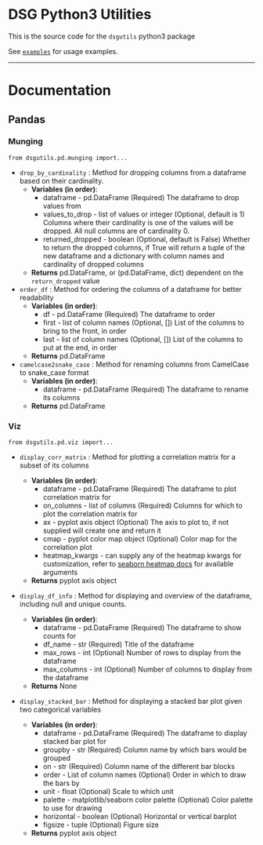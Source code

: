 # **DSG Python3 Utilities**

This is the source code for the `dsgutils` python3 package

See [`examples`](https://github.com/datascienceisrael/python3-dsgutils/blob/master/examples.ipynb) for usage examples.

----------
# **Documentation**

## **Pandas**

### Munging
`from dsgutils.pd.munging import...`

- `drop_by_cardinality` : Method for dropping columns from a dataframe based on their cardinality.
	- **Variables (in order)**:
		- dataframe - pd.DataFrame (Required)
		The dataframe to drop values from
		- values_to_drop - list of values or integer (Optional, default is 1) 
		Columns where their cardinality is one of the values will be dropped. All null columns are of cardinality 0.
		- returned_dropped - boolean (Optional, default is False)
		Whether to return the dropped columns, if True will return a tuple of the new dataframe and a dictionary with column names and cardinality of dropped columns
	- **Returns**
	pd.DataFrame, or (pd.DataFrame, dict) dependent on the `return_dropped` value
- `order_df` : Method for ordering the columns of a dataframe for better readability
	- **Variables (in order)**:
		- df - pd.DataFrame (Required)
		The dataframe to order
		- first - list of column names (Optional, []) 
		List of the columns to bring to the front, in order
		- last - list of column names (Optional, []) 
		List of the columns to put at the end, in order
	- **Returns**
	pd.DataFrame
- `camelcase2snake_case` : Method for renaming columns from CamelCase to snake_case format
	- **Variables (in order)**:
		- dataframe - pd.DataFrame (Required)
		The dataframe to rename its columns
	- **Returns**
	pd.DataFrame

### Viz
`from dsgutils.pd.viz import...`

- `display_corr_matrix` : Method for plotting a correlation matrix for a subset of its columns
	- **Variables (in order)**:
		- dataframe - pd.DataFrame (Required)
		The dataframe to plot correlation matrix for
		- on_columns - list of columns (Required)
		Columns for which to plot the correlation matrix for
		- ax - pyplot axis object (Optional)
		The axis to plot to, if not supplied will create one and return it
		- cmap - pyplot color map object (Optional)
		Color map for the correlation plot 
		- heatmap_kwargs - can supply any of the heatmap kwargs for customization, refer to [seaborn heatmap docs](https://seaborn.pydata.org/generated/seaborn.heatmap.html#seaborn.heatmap) for available arguments 
	- **Returns**
	pyplot axis object
	
- `display_df_info` : Method for displaying and overview of the dataframe, including null and unique counts.
	- **Variables (in order)**:
		- dataframe - pd.DataFrame (Required)
		The dataframe to show counts for
		- df_name - str (Required)
		Title of the dataframe
		- max_rows - int (Optional)
        Number of rows to display from the dataframe
		- max_columns - int (Optional)
        Number of columns to display from the dataframe
	- **Returns**
	None
	
- `display_stacked_bar` : Method for displaying a stacked bar plot given two categorical variables
	- **Variables (in order)**:
		- dataframe - pd.DataFrame (Required)
		The dataframe to display stacked bar plot for
		- groupby - str (Required)
		Column name by which bars would be grouped
		- on - str (Required)
        Column name of the different bar blocks
		- order - List of column names (Optional)
        Order in which to draw the bars by
        - unit - float (Optional)
        Scale to which unit
        - palette - matplotlib/seaborn color palette (Optional)
        Color palette to use for drawing
        - horizontal - boolean (Optional)
        Horizontal or vertical barplot
        - figsize - tuple (Optional)
        Figure size
	- **Returns**
	pyplot axis object